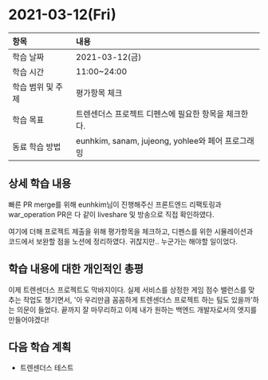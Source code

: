 # 2021-03-12\(Fri\)

| 항목 | 내용 |
| :--- | :--- |
| 학습 날짜 | 2021-03-12\(금\) |
| 학습 시간 | 11:00~24:00 |
| 학습 범위 및 주제 | 평가항목 체크 |
| 학습 목표 | 트렌센더스 프로젝트 디펜스에 필요한 항목을 체크한다. |
| 동료 학습 방법 | eunhkim, sanam, jujeong, yohlee와 페어 프로그래밍 |

## 상세 학습 내용

빠른 PR merge를 위해 eunhkim님이 진행해주신 프론트엔드 리팩토링과 war\_operation PR은 다 같이 liveshare 및 방송으로 직접 확인하였다.

여기에 더해 프로젝트 제출을 위해 평가항목을 체크하고, 디펜스를 위한 시뮬레이션과 코드에서 보완할 점을 노션에 정리하였다. 귀찮지만.. 누군가는 해야할 일이었다.

## 학습 내용에 대한 개인적인 총평

이제 트렌센더스 프로젝트도 막바지이다. 실제 서비스를 상정한 게임 점수 밸런스를 맞추는 작업도 챙기면서, '아 우리만큼 꼼꼼하게 트렌센더스 프로젝트 하는 팀도 있을까'하는 의문이 들었다. 끝까지 잘 마무리하고 이제 내가 원하는 백엔드 개발자로서의 엣지를 만들어야겠다!

## 다음 학습 계획

* 트렌센더스 테스트

